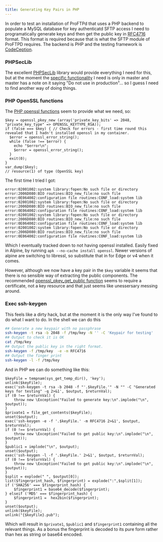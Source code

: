 ```yaml
---
title: Generating Key Pairs in PHP
---
```


In order to test an installation of ProFTPd that uses a PHP backend to populate a MySQL database for key authenticatd SFTP access I need to programatically generate keys and then get the public key in [RFC4716](https://tools.ietf.org/html/rfc4716) format. This format is required because that is what the SFTP module of ProFTPD requires. The backend is PHP and the testing framework is [CodeCeption](https://codeception.com). 

### PHPSecLib
The excellent [PHPSecLib](https://github.com/phpseclib/phpseclib) library would provide everything I need for this, but at the moment the [specific functionality](https://github.com/phpseclib/phpseclib/blob/master/phpseclib/Crypt/RSA/Keys/PuTTY.php) I need is only in master and master has a note on it saying "Do not use in production"... so I guess I need to find another way of doing things. 

### PHP OpenSSL functions
The [PHP openssl functions](http://php.net/manual/en/ref.openssl.php) seem to provide what we need, so: 
```php?start_inline=1
$key = openssl_pkey_new (array('private_key_bits' => 2048, "private_key_type" => OPENSSL_KEYTYPE_RSA));
if (false === $key) { // Check for errors - first time round this revealed that I hadn't installed openssl in my container. 
  $error = openssl_error_string();
  while (false !== $error) {
    echo "$error\n";
    $error = openssl_error_string();
  }
  exit(0);
}
var_dump($key);
// resource(1) of type (OpenSSL key)
```

The first time I tried I got:
```
error:02001002:system library:fopen:No such file or directory
error:2006D080:BIO routines:BIO_new_file:no such file
error:0E064002:configuration file routines:CONF_load:system lib
error:02001002:system library:fopen:No such file or directory
error:2006D080:BIO routines:BIO_new_file:no such file
error:0E064002:configuration file routines:CONF_load:system lib
error:02001002:system library:fopen:No such file or directory
error:2006D080:BIO routines:BIO_new_file:no such file
error:0E064002:configuration file routines:CONF_load:system lib
error:02001002:system library:fopen:No such file or directory
error:2006D080:BIO routines:BIO_new_file:no such file
error:0E064002:configuration file routines:CONF_load:system lib
```
Which I eventually tracked down to not having openssl installed. Easily fixed in Alpine, by running `apk --no-cache install openssl`. Newer versions of alpine are switching to libressl, so substitute that in for Edge or v4 when it comes. 

However, although we now have a key pair in the `$key` variable it seems that there is no sensible way of extracting the public components. The recommended [openssl_pkey_get_public function](http://php.net/manual/en/function.openssl-pkey-get-public.php) seems to require a certificate, not a key resource and that just seems like unessersary messing around.

### Exec ssh-keygen
This feels like a dirty hack, but at the moment it is the only way I've found to do what I want to do. 
In the shell we can do this
```sh
## Generate a new keypair with no passphrase
ssh-keygen -t rsa -b 2048 -f /tmp/key -N '' -C 'Keypair for testing'
## Output to check it is OK
cat /tmp/key
## Output the public key in the right format. 
ssh-keygen -f /tmp/key  -e -m RFC4716
## Output the finger print
ssh-keygen -l -f /tmp/key
```

And in PHP we can do something like this: 
```php?start_inline=1
$keyFile = tempnam(sys_get_temp_dir(), 'key');
unlink($keyFile);
exec('ssh-keygen -t rsa -b 2048 -f "'.$keyFile.'" -N "" -C "Generated keys for testing" -q 2>&1', $output, $returnVal);
if (0 !== $returnVal) {
    throw new \Exception("Failed to generate key:\n".implode("\n", $output));
}
$private1 = file_get_contents($keyFile);
unset($output);
exec('ssh-keygen -e -f '.$keyFile.' -m RFC4716 2>&1', $output, $returnVal);
if (0 !== $returnVal) {
    throw new \Exception("Failed to get public key:\n".implode("\n", $output));
}
$public1 = implode("\n", $output);
unset($output);
exec('ssh-keygen -l -f '.$keyFile.' 2>&1', $output, $returnVal);
if (0 !== $returnVal) {
    throw new \Exception("Failed to get public key:\n".implode("\n", $output));
}
$split = explode(" ", $output[0]);
list($fingerprint_hash, $fingerprint) = explode(":",$split[1]);
if ('SHA256' === $fingerprint_hash) {
    $fingerprint1 = base64_decode($fingerprint);
} elseif ('MD5' === $fingerprint_hash) {
    $fingerprint1 =  hex2bin($fingerprint);
}
unset($output);
unlink($keyFile);
unlink("{$keyFile}.pub");
```
Which will result in `$private1`, `$public1` and `$fingerprint1` containing all the relevant things. As a bonus the fingerprint is decoded to its pure form rather than hex as string or base64 encoded. 
